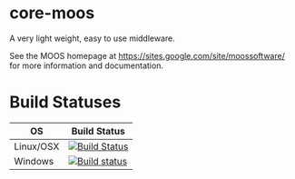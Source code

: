 # core-moos
A very light weight, easy to use middleware.

See the MOOS homepage at https://sites.google.com/site/moossoftware/ for more information and documentation.

# Build Statuses
OS|Build Status
--|------------
Linux/OSX|[![Build Status]( https://travis-ci.org/themoos/core-moos.svg?branch=master)](https://travis-ci.org/themoos/core-moos)
Windows|[![Build status](https://ci.appveyor.com/api/projects/status/t8vxowemdw9itd0u?svg=true)](https://ci.appveyor.com/project/pmnewman/core-moos)


